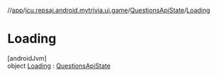 //[app](../../../../index.md)/[icu.repsaj.android.mytrivia.ui.game](../../index.md)/[QuestionsApiState](../index.md)/[Loading](index.md)

# Loading

[androidJvm]\
object [Loading](index.md) : [QuestionsApiState](../index.md)

